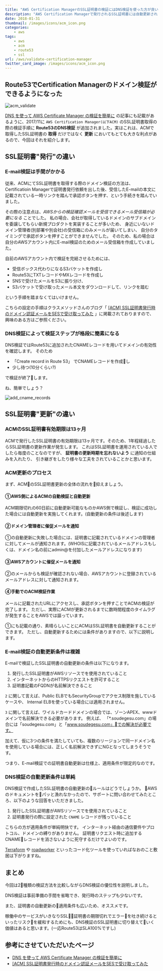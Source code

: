 ```yaml
---
title: "AWS Certification ManagerのSSL証明書の検証にはDNS検証を使った方が良い"
description: "AWS Certification Managerで発行されるSSL証明書には自動更新されるための条件があるのです。"
date: 2018-01-31
thumbnail: /images/icons/acm_icon.png
categories:
    - aws
tags:
    - aws
    - acm
    - route53
    - ssl
url: /aws/validate-certification-manager
twitter_card_image: /images/icons/acm_icon.png
---
```


## Route53でCertification Managerのドメイン検証ができるようになった

![acm_validate](/images/20180131/acm_validate.png)

[DNS を使って AWS Certificate Manager の検証を簡単に](https://aws.amazon.com/jp/blogs/news/easier-certificate-validation-using-dns-with-aws-certificate-manager/)
の記事にも記載があるように、2017/11に `AWS Certification Manager(以下ACM)` のSSL証明書取得の際の検証手順に **Route53のDNS検証** が追加されました。実はこれは、ACMで取得したSSL証明書の **取得** だけではなく **更新** においてもとても大きな利点があるので、今回はそれを紹介します。

## SSL証明書"発行"の違い
### E-mail検証は手間がかかる
従来、ACMにてSSL証明書を取得する際のドメイン検証の方法は、Certificatioin Managerで証明書発行依頼を出した後、受信したE-mailの本文に記載されている一時リンクを踏んで承認ボタンを押す、という手続きを踏んでいました。

その際の注意点は、*AWSからの検証確認メールを受信できるメール受信箱が必要になる* ことでした。
私の場合、会社が取得しているドメインのサブドメインを委譲してもらい新規プロダクトを実装することが多いため、
身近にいないドメイン管理者(別部署や別会社)の受信箱にのみメールが届いてしまい、
自分のタイミングで承認ボタンを押すことができませんでした。
そのため、私の場合は自分のAWSアカウント内にE-mail検証のためのメール受信箱を作成していました。

自前のAWSアカウント内で検証を完結させるためには、

* 受信ボックス代わりになるS3バケットを作成し
* Route53にTXTレコードやMXレコードを作成し
* SNSで受けたメールをS3に振り分け、
* S3バケットで受け取ったメール本文をダウンロードして、リンクを踏む

という手順を踏まなくてはいけません。

こちらの設定の手順はクラスメソッドさんのブログ「 [[ACM] SSL証明書発行時のドメイン認証メールをSESで受け取ってみた](https://dev.classmethod.jp/cloud/aws/acm-verifydomain-ses/) 」に掲載されておりますので、
興味のある方はご参照ください。

### DNS検証によって検証ステップが格段に簡素になる
DNS検証ではRoute53に追加されたCNAMEレコードを用いてドメインの有効性を確認します。
そのため

* 「Create record in Route 53」 でCNAMEレコードを作成し
*  少し待つ(10分くらい?)

で検証が終了します。

ね、簡単でしょう？

![add_cname_records](/images/20180131/add_record.png)

## SSL証明書"更新"の違い
### ACMのSSL証明書有効期限は13ヶ月
ACMで発行したSSL証明書の有効期限は13ヶ月です。そのため、1年程経過したらSSL証明書の更新作業が発生します。
これはSSL証明書を運用されている人でしたら毎度のことなのですが、 **証明書の更新時期を忘れないよう** に通知の仕組みを入れたり、
引き継ぎをしたり様々な工夫をされていることかと思います。

### ACM更新のプロセス
まず、ACMのSSL証明書更新の全体の流れを抑えましょう。

#### ①AWS側によるACMの自動検証と自動更新
ACM期限切れの60日前に自動更新可能なものかAWS側で検証し、検証に成功した場合には自動更新を実施してくれます。(自動更新の条件は後述します)

#### ②ドメイン管理者に催促メールを通知
①の自動更新に失敗した場合には、証明書に記載されているドメインの管理者に対してメールが通知されます。(WHOISに記載されているメールアドレスもしくは、ドメイン名の前にadmin@を付加したメールアドレスになります)

#### ③AWSアカウントに催促メールを通知
②のメールからも検証が確認されない場合、AWSアカウントに登録されているメールアドレスに対して通知されます。

#### ④手動でのACM検証作業
メールに記載されたURLにアクセスし、承認ボタンを押すことでACMの検証が完了します。
ただし、実際にACMが更新されるまでに数時間程度のタイムラグが発生することをAWSでは謳っています。




①にも記載の通り、素晴らしいことにACMはSSL証明書を自動更新することができます。
ただし、自動更新するためには条件がありますので、以下に説明します。

### E-mail検証の自動更新条件は複雑
E-mailで検証したSSL証明書の自動更新の条件は以下になります。
1. 発行したSSL証明書がAWSリソースでを使用されていること
2. インターネットからのHTTPSリクエストを許可すること
3. 証明書記載のFQDNが名前解決できること

`2` に関して言えば、Public ELBでもSecurityGroupでアクセス制限を施しているケースや、
Internal ELBを使っている場合には適用されません。


`3` に関して言えば、ワイルドカードドメインの場合では、ゾーンAPEX、wwwドメインで名前解決できる必要があります。
例えば、 「*.soudegesu.com」の場合には「soudegesu.com」と「www.soudegesu.com」での解決が必要です。

加えて、仮に3つの条件を満たしていても、複数のリージョンで同一ドメイン名を使用している場合には、正しく名前解決できずにNGとなってしまうそうです。

つまり、E-mail検証での証明書自動更新は仕様上、適用条件が限定的なのです。

### DNS検証の自動更新条件は単純

DNS検証で作成したSSL証明書の自動更新のルールはどうでしょうか。
AWSのドキュメントをパッと漁れなかったので、サポートに問い合わせてみたところ、以下のような回答をいただきました。

1. 発行したSSL証明書がAWSリソースでを使用されていること
2. 証明書発行の際に設定された `CNAME` レコードが残っていること

こちらの方が適用条件が単純明快です。
インターネット経由の通信要件やプロトコル、ドメインの縛りがありません。
証明書リクエスト時に追加するCNAMEレコードを消さないように死守するだけでよいのです。

[Terraform](https://www.terraform.io/) や [roadworker](https://github.com/codenize-tools/roadworker) といったコード化ツールを使っていればなおのこと敷居は下がりますね。


## まとめ
今回は2種類の検証方法を比較しながらDNS検証の優位性を説明しました。

DNS検証は事前準備の手間を省略でき、発行時のステップも少ないです。

また、証明書の自動更新の適用条件も広いため、オススメです。

稼働中のサービスがいきなりSSL証明書の期限切れでエラーを吐き続けるといったリスクを緩和するためにも、DNS検証のSSL証明書に切り替えていく価値はあると思います。(一応Route53はSLA100%ですし)

## 参考にさせていただいたページ
* [DNS を使って AWS Certificate Manager の検証を簡単に](https://aws.amazon.com/jp/blogs/news/easier-certificate-validation-using-dns-with-aws-certificate-manager/)
* [[ACM] SSL証明書発行時のドメイン認証メールをSESで受け取ってみた](https://dev.classmethod.jp/cloud/aws/acm-verifydomain-ses/)
